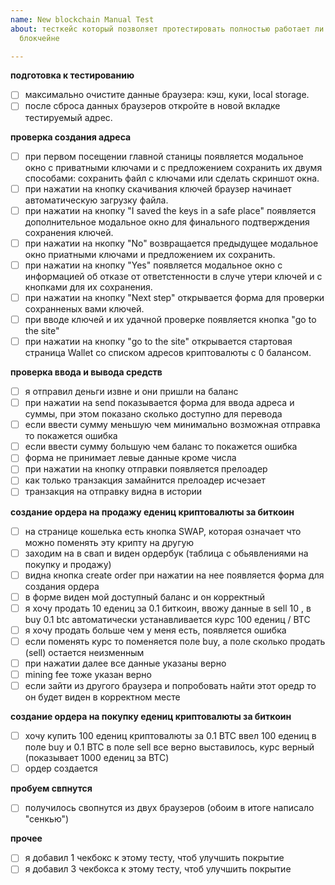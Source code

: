 ```yaml
---
name: New blockchain Manual Test
about: тесткейс который позволяет протестировать полностью работает ли обмен на новом
  блокчейне

---
```


**подготовка к тестированию**
- [ ] максимально очистите данные браузера: кэш, куки, local storage.
- [ ] после сброса данных браузеров откройте в новой вкладке тестируемый адрес.

**проверка создания адреса**
- [ ] при первом посещении главной станицы появляется модальное окно с приватными ключами и с предложением сохранить их двумя способами: сохранить файл с ключами или сделать скриншот окна.
- [ ] при нажатии на кнопку скачивания ключей браузер начинает автоматическую загрузку файла.
- [ ] при нажатии на кнопку "I saved the keys in a safe place" появляется дополнительное модальное окно для финального подтверждения сохранения ключей.
- [ ] при нажатии на нкопку "No" возвращается предыдущее модальное окно приатными ключами и предложением их сохранить.
- [ ] при нажатии на кнопку "Yes" появляется модальное окно с информацией об отказе от ответстенности в случе утери ключей и с кнопками для их сохранения.
- [ ] при нажатии на кнопку "Next step" открывается форма для проверки сохранненых вами ключей.
- [ ] при вводе ключей и их удачной проверке появляется кнопка "go to the site"
- [ ] при нажатии на кнопку "go to the site" открывается стартовая страница Wallet со списком адресов криптовалюты с 0 балансом.

**проверка ввода и вывода средств**
- [ ] я отправил деньги извне и они пришли на баланс
- [ ] при нажатии на send показывается форма для ввода адреса и суммы, при этом показано сколько доступно для перевода
- [ ] если ввести сумму меньшую чем минимально возможная отправка то покажется ошибка
- [ ] если ввести сумму большую чем баланс то покажется ошибка
- [ ] форма не принимает левые данные кроме числа
- [ ] при нажатии на кнопку отправки появляется прелоадер
- [ ] как только транзакция замайнится прелоадер исчезает 
- [ ] транзакция на отправку видна в истории

**создание ордера на продажу едениц криптовалюты за биткоин**
- [ ] на странице кошелька есть кнопка SWAP, которая означает что можно поменять эту крипту на другую
- [ ] заходим на в свап и виден ордербук (таблица с обьявлениями на покупку и продажу)
- [ ] видна кнопка create order при нажатии на нее появляется форма для создания ордера
- [ ] в форме виден мой доступный баланс и он корректный
- [ ] я хочу продать 10 едениц за 0.1 биткоин, ввожу данные в sell 10 , в buy 0.1 btc автоматически устанавливается курс 100 едениц / BTC 
- [ ] я хочу продать больше чем у меня есть, появляется ошибка
- [ ] если поменять курс то поменяется поле buy, а поле сколько продать (sell) остается неизменным
- [ ] при нажатии далее все данные указаны верно 
- [ ] mining fee тоже указан верно
- [ ] если зайти из другого браузера и попробовать найти этот оредр то он будет виден в корректном месте

**создание ордера на покупку едениц криптовалюты за биткоин**
- [ ] хочу купить 100 едениц криптовалюты за 0.1 BTC ввел 100 едениц в поле buy и 0.1 BTC в поле sell все верно выставилось, курс верный (показывает 1000 едениц за BTC)
- [ ] ордер создается

**пробуем свпнутся**
- [ ] получилось свопнутся из двух браузеров (обоим в итоге написало "сенкью")

**прочее**
- [ ]  я добавил 1 чекбокс к этому тесту, чтоб улучшить покрытие 
- [ ]  я добавил 3 чекбокса к этому тесту, чтоб улучшить покрытие
